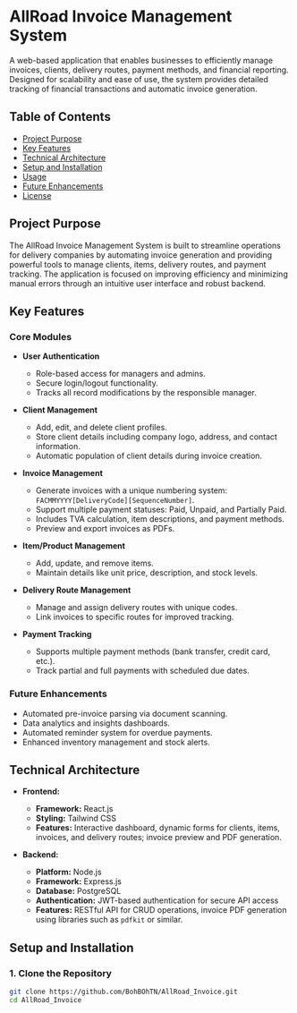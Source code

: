 # AllRoad Invoice Management System

A web-based application that enables businesses to efficiently manage invoices, clients, delivery routes, payment methods, and financial reporting. Designed for scalability and ease of use, the system provides detailed tracking of financial transactions and automatic invoice generation.

## Table of Contents

- [Project Purpose](#project-purpose)
- [Key Features](#key-features)
- [Technical Architecture](#technical-architecture)
- [Setup and Installation](#setup-and-installation)
- [Usage](#usage)
- [Future Enhancements](#future-enhancements)
- [License](#license)

## Project Purpose

The AllRoad Invoice Management System is built to streamline operations for delivery companies by automating invoice generation and providing powerful tools to manage clients, items, delivery routes, and payment tracking. The application is focused on improving efficiency and minimizing manual errors through an intuitive user interface and robust backend.

## Key Features

### Core Modules

- **User Authentication**
  - Role-based access for managers and admins.
  - Secure login/logout functionality.
  - Tracks all record modifications by the responsible manager.

- **Client Management**
  - Add, edit, and delete client profiles.
  - Store client details including company logo, address, and contact information.
  - Automatic population of client details during invoice creation.

- **Invoice Management**
  - Generate invoices with a unique numbering system: `FACMMYYYY[DeliveryCode][SequenceNumber]`.
  - Support multiple payment statuses: Paid, Unpaid, and Partially Paid.
  - Includes TVA calculation, item descriptions, and payment methods.
  - Preview and export invoices as PDFs.

- **Item/Product Management**
  - Add, update, and remove items.
  - Maintain details like unit price, description, and stock levels.

- **Delivery Route Management**
  - Manage and assign delivery routes with unique codes.
  - Link invoices to specific routes for improved tracking.

- **Payment Tracking**
  - Supports multiple payment methods (bank transfer, credit card, etc.).
  - Track partial and full payments with scheduled due dates.

### Future Enhancements

- Automated pre-invoice parsing via document scanning.
- Data analytics and insights dashboards.
- Automated reminder system for overdue payments.
- Enhanced inventory management and stock alerts.

## Technical Architecture

- **Frontend:**  
  - **Framework:** React.js  
  - **Styling:** Tailwind CSS  
  - **Features:** Interactive dashboard, dynamic forms for clients, items, invoices, and delivery routes; invoice preview and PDF generation.

- **Backend:**  
  - **Platform:** Node.js  
  - **Framework:** Express.js  
  - **Database:** PostgreSQL  
  - **Authentication:** JWT-based authentication for secure API access  
  - **Features:** RESTful API for CRUD operations, invoice PDF generation using libraries such as `pdfkit` or similar.

## Setup and Installation

### 1. Clone the Repository

```bash
git clone https://github.com/BohBOhTN/AllRoad_Invoice.git
cd AllRoad_Invoice

